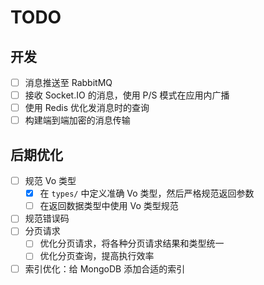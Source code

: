 # TODO

## 开发

- [ ] 消息推送至 RabbitMQ
- [ ] 接收 Socket.IO 的消息，使用 P/S 模式在应用内广播
- [ ] 使用 Redis 优化发消息时的查询
- [ ] 构建端到端加密的消息传输

## 后期优化

- [ ] 规范 Vo 类型
  - [x] 在 `types/` 中定义准确 Vo 类型，然后严格规范返回参数
  - [ ] 在返回数据类型中使用 Vo 类型规范
- [ ] 规范错误码
- [ ] 分页请求
  - [ ] 优化分页请求，将各种分页请求结果和类型统一
  - [ ] 优化分页查询，提高执行效率
- [ ] 索引优化：给 MongoDB 添加合适的索引
